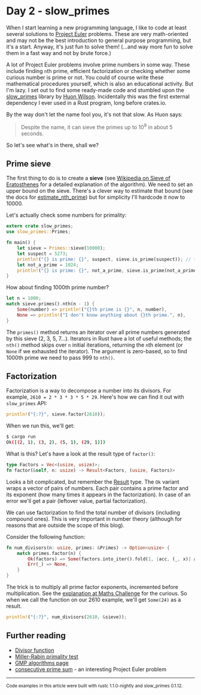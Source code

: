 # Day 2 - slow_primes

When I start learning a new programming language, I like to code at least several solutions to [Project Euler](https://projecteuler.net/) problems. These are very math-oriented and may not be the best introduction to general purpose programming, but it's a start. Anyway, it's just fun to solve them! (...and way more fun to solve them in a fast way and not by brute force.)

A lot of Project Euler problems involve prime numbers in some way. These include finding `n`th prime, efficient factorization or checking whether some curious number is prime or not. You could of course write these mathematical procedures yourself, which is also an educational activity. But I'm lazy. I set out to find some ready-made code and stumbled upon the [slow_primes](https://github.com/huonw/slow_primes) library by [Huon Wilson](http://huonw.github.io/). Incidentally this was the first external dependency I ever used in a Rust program, long before crates.io.

By the way don't let the name fool you, it's not that slow. As Huon says:

> Despite the name, it can sieve the primes up to 10<sup>9</sup> in about 5 seconds.

So let's see what's in there, shall we?

Prime sieve
-----------

The first thing to do is to create a **sieve** (see [Wikipedia on Sieve of Eratosthenes](http://en.wikipedia.org/wiki/Sieve_of_Eratosthenes) for a detailed explanation of the algorithm). We need to set an upper bound on the sieve. There's a clever way to estimate that bound (see the docs for [estimate_nth_prime](http://huonw.github.io/slow_primes/slow_primes/fn.estimate_nth_prime.html)) but for simplicity I'll hardcode it now to 10000.

Let's actually check some numbers for primality:

```rust
extern crate slow_primes;
use slow_primes::Primes;

fn main() {
    let sieve = Primes::sieve(10000);
    let suspect = 5273;
    println!("{} is prime: {}", suspect, sieve.is_prime(suspect)); // true
    let not_a_prime = 1024;
    println!("{} is prime: {}", not_a_prime, sieve.is_prime(not_a_prime)); // guess
}
```

How about finding 1000th prime number?

```rust
let n = 1000;
match sieve.primes().nth(n - 1) {
    Some(number) => println!("{}th prime is {}", n, number),
    None => println!("I don't know anything about {}th prime.", n),
}
```

The `primes()` method returns an iterator over all prime numbers generated by this sieve (2, 3, 5, 7...). Iterators in Rust have a lot of useful methods; the `nth()` method skips over `n` initial iterations, returning the `n`th element (or `None` if we exhausted the iterator). The argument is zero-based, so to find 1000th prime we need to pass 999 to `nth()`.

Factorization
-------------

Factorization is a way to decompose a number into its divisors. For example, `2610 = 2 * 3 * 3 * 5 * 29`. Here's how we can find it out with `slow_primes` API:

```rust
println!("{:?}", sieve.factor(2610));
```

When we run this, we'll get:

```sh
$ cargo run
Ok([(2, 1), (3, 2), (5, 1), (29, 1)])
```

What is this? Let's have a look at the result type of `factor()`:

```rust
type Factors = Vec<(usize, usize)>;
fn factor(&self, n: usize) -> Result<Factors, (usize, Factors)>
```

Looks a bit complicated, but remember the [Result](http://doc.rust-lang.org/std/result/enum.Result.html) type. The `Ok` variant wraps a vector of pairs of numbers. Each pair contains a prime factor and its exponent (how many times it appears in the factorization).  In case of an error we'll get a pair (leftover value, partial factorization).

We can use factorization to find the total number of divisors (including compound ones). This is very important in number theory (although for reasons that are outside the scope of this blog).

Consider the following function:

```rust
fn num_divisors(n: usize, primes: &Primes) -> Option<usize> {
    match primes.factor(n) {
        Ok(factors) => Some(factors.into_iter().fold(1, |acc, (_, x)| acc * (x + 1))),
        Err(_) => None,
    }
}
```

The trick is to multiply all prime factor exponents, incremented before multiplication. See the [explanation at Maths Challenge](http://mathschallenge.net/library/number/number_of_divisors) for the curious. So when we call the function on our 2610 example, we'll get `Some(24)` as a result.

```rust
println!("{:?}", num_divisors(2610, &sieve));
```

Further reading
---------------

 * [Divisor function](http://en.wikipedia.org/wiki/Divisor_function)
 * [Miller-Rabin primality test](http://en.wikipedia.org/wiki/Miller%E2%80%93Rabin_primality_test)
 * [GMP algorithms page](https://gmplib.org/manual/Algorithms.html#Algorithms)
 * [consecutive prime sum](https://projecteuler.net/problem=50) - an interesting Project Euler problem

----

<small>
Code examples in this article were built with rustc 1.1.0-nightly and slow_primes 0.1.12.
</small>
